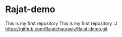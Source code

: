 # Rajat-demo
This is my first repository
This is my first repository
:J
https://github.com/Rajatchaurasiy/Rajat-demo.git
